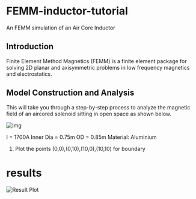 # FEMM-inductor-tutorial
An FEMM simulation of an Air Core Inductor

## Introduction

Finite Element Method Magnetics (FEMM) is a finite element package for solving 2D planar and axisymmetric problems in low frequency magnetics and electrostatics.

## Model Construction and Analysis

This will take you through a step-by-step process to analyze the magnetic field of an aircored solenoid sitting in open space as shown below.

![img]("https://github.com/DhruvaG2000/FEMM-inductor-tutorial/blob/master/img/inductor_preview.jfif?raw=true")

I = 1700A
Inner Dia = 0.75m
OD = 0.85m
Material: Aluminium

1) Plot the points 
(0,0),(0,10),(10,0),(10,10) for boundary

# results

![Result Plot](https://encrypted-tbn0.gstatic.com/images?q=tbn%3AANd9GcSQ6wTWwvR_pGUFzuGJ9f3pEal-LdEjtEMSKA&usqp=CAU)
